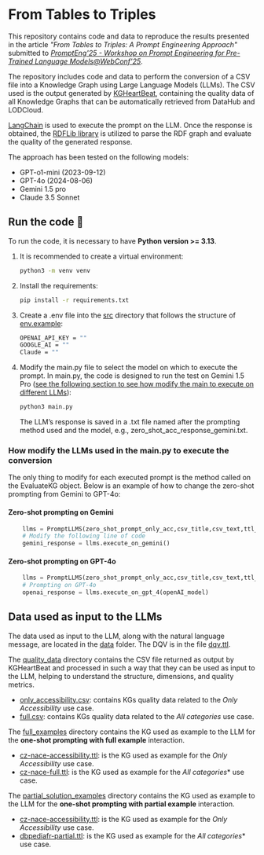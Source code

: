 # From Tables to Triples 
This repository contains code and data to reproduce the results presented in the article *"From Tables to Triples: A Prompt Engineering Approach"* submitted to [*PromptEng'25 - Workshop on Prompt Engineering for Pre-Trained Language Models@WebConf'25*](https://prompteng-ws.github.io/2025/).

The repository includes code and data to perform the conversion of a CSV file into a Knowledge Graph using Large Language Models (LLMs). The CSV used is the output generated by [KGHeartBeat](https://github.com/isislab-unisa/KGHeartbeat), containing the quality data of all Knowledge Graphs that can be automatically retrieved from DataHub and LODCloud.

[LangChain](https://python.langchain.com/docs/introduction/) is used to execute the prompt on the LLM. Once the response is obtained, the [RDFLib library](https://rdflib.readthedocs.io/en/stable/) is utilized to parse the RDF graph and evaluate the quality of the generated response.

The approach has been tested on the following models:
- GPT-o1-mini (2023-09-12)
- GPT-4o (2024-08-06)
- Gemini 1.5 pro
- Claude 3.5 Sonnet

## Run the code 🚀
To run the code, it is necessary to have **Python version >= 3.13**.

1. It is recommended to create a virtual environment:

    ```sh
    python3 -m venv venv
    ```

2. Install the requirements:

    ```sh
    pip install -r requirements.txt
    ```

3. Create a .env file into the [src](./src/) directory that follows the structure of [env.example](./src/env.example):
    ```sh
    OPENAI_API_KEY = ""
    GOOGLE_AI = ""
    Claude = ""
    ```

4. Modify the main.py file to select the model on which to execute the prompt. In main.py, the code is designed to run the test on Gemini 1.5 Pro ([see the following section to see how modify the main to execute on different LLMs](#how-modify-the-llms-used-in-the-mainpy-to-execute-the-conversion)):

    ```sh
    python3 main.py
    ```
   The LLM’s response is saved in a .txt file named after the prompting method used and the model, e.g., zero_shot_acc_response_gemini.txt.

### How modify the LLMs used in the main.py to execute the conversion 
The only thing to modify for each executed prompt is the method called on the EvaluateKG object. Below is an example of how to change the zero-shot prompting from Gemini to GPT-4o:

#### Zero-shot prompting on Gemini
```py
    llms = PromptLLMS(zero_shot_prompt_only_acc,csv_title,csv_text,ttl_text)
    # Modify the following line of code
    gemini_response = llms.execute_on_gemini()
```

#### Zero-shot prompting on GPT-4o
```py
    llms = PromptLLMS(zero_shot_prompt_only_acc,csv_title,csv_text,ttl_text)
    # Prompting on GPT-4o
    openai_response = llms.execute_on_gpt_4(openAI_model)
```

## Data used as input to the LLMs
The data used as input to the LLM, along with the natural language message, are located in the [data](./data/) folder. The DQV is in the file [dqv.ttl](./data/dqv.ttl). 

The [quality_data](./data/quality_data/) directory contains the CSV file returned as output by KGHeartBeat and processed in such a way that they can be used as input to the LLM, helping to understand the structure, dimensions, and quality metrics.
- [only_accessibility.csv](./data/quality_data/only_accessibility.csv): contains KGs quality data related to the *Only Accessibility* use case.
- [full.csv](./data/quality_data/full.csv): contains KGs quality data related to the *All categories* use case.

The [full_examples](./data/full_examples/) directory contains the KG used as example to the LLM for the **one-shot prompting with full example** interaction.
- [cz-nace-accessibility.ttl](./data/full_examples/cz-nace-accessibility.ttl): is the KG used as example for the *Only Accessibility* use case.
- [cz-nace-full.ttl](./data/full_examples/cz-nace-full.ttl): is the KG used as example for the *All categories** use case.

 The [partial_solution_examples](./data/partial_solution_examples/) directory contains the KG used as example to the LLM for the **one-shot prompting with partial example** interaction.
 - [cz-nace-accessibility.ttl](./data/partial_solution_examples/cz-nace-accessibility.ttl): is the KG used as example for the *Only Accessibility* use case.
- [dbpediafr-partial.ttl](./data/partial_solution_examples/dbpediafr-partial.ttl): is the KG used as example for the *All categories** use case.